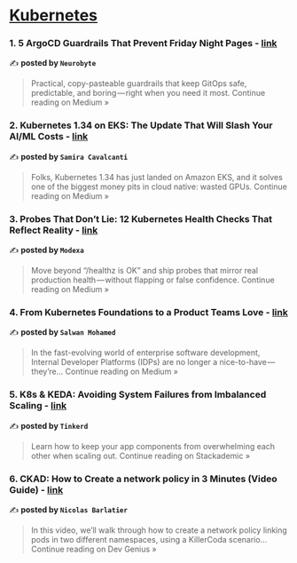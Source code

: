 
<h1><a href=https://medium.com/tag/kubernetes/recommended target="_blank" rel="noopener noreferrer">Kubernetes</a></h1>
<h3>1. 5 ArgoCD Guardrails That Prevent Friday Night Pages - <a href="https://medium.com/@kaushalsinh73/5-argocd-guardrails-that-prevent-friday-night-pages-5b64b43e3559?source=rss------kubernetes-5" target="_blank" rel="noopener noreferrer">link</a></h3>

✍️ **posted by `Neurobyte`**

<blockquote>Practical, copy-pasteable guardrails that keep GitOps safe, predictable, and boring — right when you need it most.
Continue reading on Medium »</blockquote>

<h3>2. Kubernetes 1.34 on EKS: The Update That Will Slash Your AI/ML Costs - <a href="https://medium.com/@samicavalcanti/english-6f4175d07784?source=rss------kubernetes-5" target="_blank" rel="noopener noreferrer">link</a></h3>

✍️ **posted by `Samira Cavalcanti`**

<blockquote>Folks, Kubernetes 1.34 has just landed on Amazon EKS, and it solves one of the biggest money pits in cloud native: wasted GPUs.
Continue reading on Medium »</blockquote>

<h3>3. Probes That Don’t Lie: 12 Kubernetes Health Checks That Reflect Reality - <a href="https://medium.com/@Modexa/probes-that-dont-lie-12-kubernetes-health-checks-that-reflect-reality-8a6f2d80d57f?source=rss------kubernetes-5" target="_blank" rel="noopener noreferrer">link</a></h3>

✍️ **posted by `Modexa`**

<blockquote>Move beyond “/healthz is OK” and ship probes that mirror real production health — without flapping or false confidence.
Continue reading on Medium »</blockquote>

<h3>4. From Kubernetes Foundations to a Product Teams Love - <a href="https://medium.com/@salwan.mohamed/from-kubernetes-foundations-to-a-product-teams-love-8a72f5c29db9?source=rss------kubernetes-5" target="_blank" rel="noopener noreferrer">link</a></h3>

✍️ **posted by `Salwan Mohamed`**

<blockquote>In the fast-evolving world of enterprise software development, Internal Developer Platforms (IDPs) are no longer a nice-to-have — they’re…
Continue reading on Medium »</blockquote>

<h3>5. K8s & KEDA: Avoiding System Failures from Imbalanced Scaling - <a href="https://blog.stackademic.com/k8s-keda-avoiding-system-failures-from-imbalanced-scaling-388ba08f86e1?source=rss------kubernetes-5" target="_blank" rel="noopener noreferrer">link</a></h3>

✍️ **posted by `Tinkerd`**

<blockquote>Learn how to keep your app components from overwhelming each other when scaling out.
Continue reading on Stackademic »</blockquote>

<h3>6. CKAD: How to Create a network policy in 3 Minutes (Video Guide) - <a href="https://blog.devgenius.io/ckad-how-to-create-a-network-policy-in-3-minutes-video-guide-314fb5a08111?source=rss------kubernetes-5" target="_blank" rel="noopener noreferrer">link</a></h3>

✍️ **posted by `Nicolas Barlatier`**

<blockquote>In this video, we’ll walk through how to create a network policy linking pods in two different namespaces, using a KillerCoda scenario…
Continue reading on Dev Genius »</blockquote>

